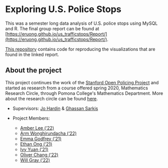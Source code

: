 # Exploring U.S. Police Stops
This was a semester long data analysis of U.S. police stops using MySQL and R. The final group report can be found at [https://eruong.github.io/us_trafficstops/Report/](https://eruong.github.io/us_trafficstops/Report/). 

[This repository](https://github.com/eruong/us_trafficstops/tree/gh-pages) contains code for reproducing the visualizations that are found in the linked report.


## About the project
This project continues the work of the [Stanford Open Policing Project](https://openpolicing.stanford.edu/) and started as research from a course offered spring 2020, Mathematics Research Circle, through Pomona College's Mathematics Department. More about the research circle can be found [here](https://github.com/hardin47/TrafficRC2020).

* Supervisors: [Jo Hardin](https://github.com/hardin47) &amp; [Ghassan Sarkis](https://github.com/taroub)

* Project Members:
  - [Amber Lee (‘22)](https://github.com/Amber-Patricia-Lee)
  - [Arm Wonghirundacha (‘22)](https://github.com/armwong9)
  - [Emma Godfrey (‘21)](https://github.com/emmacgodfrey)
  - [Ethan Ong (‘21)](https://github.com/eruong)
  - [Ivy Yuan (‘21)](https://github.com/iyyuan1208)
  - [Oliver Chang (‘22)](https://github.com/oliverc1623)
  - [Will Gray (‘22)](https://github.com/wega2018) 
